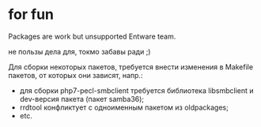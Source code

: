 # for fun
Packages are work but unsupported Entware team.

не пользы дела для, токмо забавы ради ;)

Для сборки некоторых пакетов, требуется внести изменения в Makefile пакетов, от которых они зависят, напр.:
* для сборки php7-pecl-smbclient требуется библиотека libsmbclient и dev-версия пакета (пакет samba36);
* rrdtool конфликтует с одноименным пакетом из oldpackages;
* etc.
